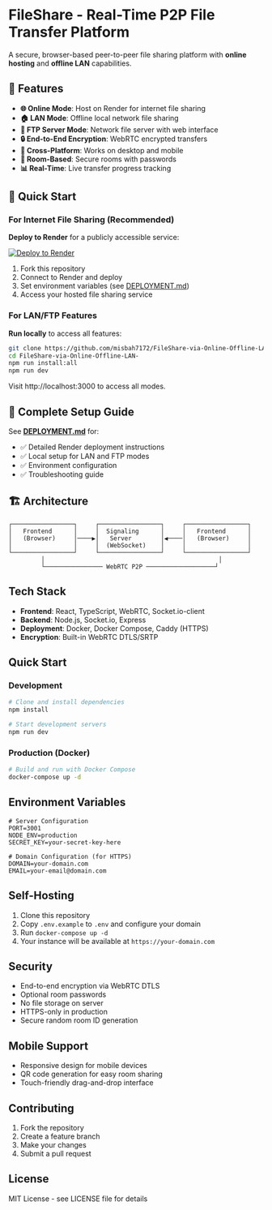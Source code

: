 # FileShare - Real-Time P2P File Transfer Platform

A secure, browser-based peer-to-peer file sharing platform with **online hosting** and **offline LAN** capabilities.

## 🌟 Features

- **🌐 Online Mode**: Host on Render for internet file sharing
- **🏠 LAN Mode**: Offline local network file sharing  
- **📂 FTP Server Mode**: Network file server with web interface
- **🔒 End-to-End Encryption**: WebRTC encrypted transfers
- **📱 Cross-Platform**: Works on desktop and mobile
- **🏢 Room-Based**: Secure rooms with passwords
- **📊 Real-Time**: Live transfer progress tracking

## 🚀 Quick Start

### For Internet File Sharing (Recommended)

**Deploy to Render** for a publicly accessible service:

[![Deploy to Render](https://render.com/images/deploy-to-render-button.svg)](https://render.com/deploy)

1. Fork this repository
2. Connect to Render and deploy
3. Set environment variables (see [DEPLOYMENT.md](DEPLOYMENT.md))
4. Access your hosted file sharing service

### For LAN/FTP Features

**Run locally** to access all features:

```bash
git clone https://github.com/misbah7172/FileShare-via-Online-Offline-LAN-.git
cd FileShare-via-Online-Offline-LAN-
npm run install:all
npm run dev
```

Visit http://localhost:3000 to access all modes.

## 📖 Complete Setup Guide

See **[DEPLOYMENT.md](DEPLOYMENT.md)** for:
- ✅ Detailed Render deployment instructions
- ✅ Local setup for LAN and FTP modes
- ✅ Environment configuration
- ✅ Troubleshooting guide

## 🏗️ Architecture

```
┌─────────────────┐     ┌─────────────────┐     ┌─────────────────┐
│   Frontend      │     │  Signaling      │     │   Frontend      │
│   (Browser)     │────▶│   Server        │◀────│   (Browser)     │
│                 │     │  (WebSocket)    │     │                 │
└─────────────────┘     └─────────────────┘     └─────────────────┘
         │                                                │
         └──────────────── WebRTC P2P ───────────────────┘
```

##  Tech Stack

- **Frontend**: React, TypeScript, WebRTC, Socket.io-client
- **Backend**: Node.js, Socket.io, Express
- **Deployment**: Docker, Docker Compose, Caddy (HTTPS)
- **Encryption**: Built-in WebRTC DTLS/SRTP

##  Quick Start

### Development

```bash
# Clone and install dependencies
npm install

# Start development servers
npm run dev
```

### Production (Docker)

```bash
# Build and run with Docker Compose
docker-compose up -d
```

##  Environment Variables

```env
# Server Configuration
PORT=3001
NODE_ENV=production
SECRET_KEY=your-secret-key-here

# Domain Configuration (for HTTPS)
DOMAIN=your-domain.com
EMAIL=your-email@domain.com
```

##  Self-Hosting

1. Clone this repository
2. Copy `.env.example` to `.env` and configure your domain
3. Run `docker-compose up -d`
4. Your instance will be available at `https://your-domain.com`

##  Security

- End-to-end encryption via WebRTC DTLS
- Optional room passwords
- No file storage on server
- HTTPS-only in production
- Secure random room ID generation

##  Mobile Support

- Responsive design for mobile devices
- QR code generation for easy room sharing
- Touch-friendly drag-and-drop interface

##  Contributing

1. Fork the repository
2. Create a feature branch
3. Make your changes
4. Submit a pull request

##  License

MIT License - see LICENSE file for details
